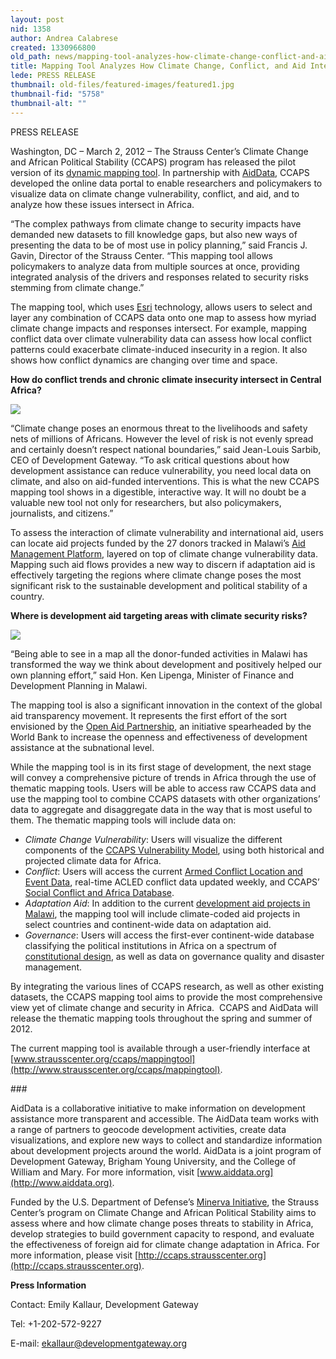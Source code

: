 ```yaml
---
layout: post
nid: 1358
author: Andrea Calabrese
created: 1330966800
old_path: news/mapping-tool-analyzes-how-climate-change-conflict-and-aid-intersect
title: Mapping Tool Analyzes How Climate Change, Conflict, and Aid Intersect
lede: PRESS RELEASE
thumbnail: old-files/featured-images/featured1.jpg
thumbnail-fid: "5758"
thumbnail-alt: ""
---
```


PRESS RELEASE

Washington, DC – March 2, 2012 – The Strauss Center’s Climate Change and African Political Stability (CCAPS) program has released the pilot version of its [dynamic mapping tool](http://www.strausscenter.org/ccaps/mappingtool). In partnership with [AidData](http://www.aiddata.org/), CCAPS developed the online data portal to enable researchers and policymakers to visualize data on climate change vulnerability, conflict, and aid, and to analyze how these issues intersect in Africa.

“The complex pathways from climate change to security impacts have demanded new datasets to fill knowledge gaps, but also new ways of presenting the data to be of most use in policy planning,” said Francis J. Gavin, Director of the Strauss Center. “This mapping tool allows policymakers to analyze data from multiple sources at once, providing integrated analysis of the drivers and responses related to security risks stemming from climate change.”

The mapping tool, which uses [Esri](http://www.esri.com/) technology, allows users to select and layer any combination of CCAPS data onto one map to assess how myriad climate change impacts and responses intersect. For example, mapping conflict data over climate vulnerability data can assess how local conflict patterns could exacerbate climate-induced insecurity in a region. It also shows how conflict dynamics are changing over time and space.

**How do conflict trends and chronic climate insecurity intersect in Central Africa?**

![](/old-files/inline-images/first_0.jpg)

“Climate change poses an enormous threat to the livelihoods and safety nets of millions of Africans. However the level of risk is not evenly spread and certainly doesn’t respect national boundaries,” said Jean-Louis Sarbib, CEO of Development Gateway. “To ask critical questions about how development assistance can reduce vulnerability, you need local data on climate, and also on aid-funded interventions. This is what the new CCAPS mapping tool shows in a digestible, interactive way. It will no doubt be a valuable new tool not only for researchers, but also policymakers, journalists, and citizens.”

To assess the interaction of climate vulnerability and international aid, users can locate aid projects funded by the 27 donors tracked in Malawi’s [Aid Management Platform](/about/Case-Studies/AMP-Malawi), layered on top of climate change vulnerability data. Mapping such aid flows provides a new way to discern if adaptation aid is effectively targeting the regions where climate change poses the most significant risk to the sustainable development and political stability of a country.

**Where is development aid targeting areas with climate security risks?**

![](/old-files/inline-images/2.jpg)

“Being able to see in a map all the donor-funded activities in Malawi has transformed the way we think about development and positively helped our own planning effort,” said Hon. Ken Lipenga, Minister of Finance and Development Planning in Malawi.

The mapping tool is also a significant innovation in the context of the global aid transparency movement. It represents the first effort of the sort envisioned by the [Open Aid Partnership](http://www.openaidmap.org/), an initiative spearheaded by the World Bank to increase the openness and effectiveness of development assistance at the subnational level. 

While the mapping tool is in its first stage of development, the next stage will convey a comprehensive picture of trends in Africa through the use of thematic mapping tools. Users will be able to access raw CCAPS data and use the mapping tool to combine CCAPS datasets with other organizations’ data to aggregate and disaggregate data in the way that is most useful to them. The thematic mapping tools will include data on:

- *Climate Change Vulnerability*: Users will visualize the different components of the [CCAPS Vulnerability Model](http://ccaps.strausscenter.org/system/uploads/37/original/Climate_policy_brief_FINAL.pdf?1308771578), using both historical and projected climate data for Africa.
- *Conflict*: Users will access the current [Armed Conflict Location and Event Data](http://acleddata.com/), real-time ACLED conflict data updated weekly, and CCAPS’ [Social Conflict and Africa Database](http://ccaps.strausscenter.org/scad/conflicts).
- *Adaptation Aid*: In addition to the current [development aid projects in Malawi](http://ccaps.strausscenter.org/system/research_items/pdfs/53/original.pdf?1322853567), the mapping tool will include climate-coded aid projects in select countries and continent-wide data on adaptation aid.
- *Governance*: Users will access the first-ever continent-wide database classifying the political institutions in Africa on a spectrum of [constitutional design](http://ccaps.strausscenter.org/system/research_items/pdfs/48/original.pdf?1312219877), as well as data on governance quality and disaster management.



By integrating the various lines of CCAPS research, as well as other existing datasets, the CCAPS mapping tool aims to provide the most comprehensive view yet of climate change and security in Africa.  CCAPS and AidData will release the thematic mapping tools throughout the spring and summer of 2012.

The current mapping tool is available through a user-friendly interface at [www.strausscenter.org/ccaps/mappingtool](http://www.strausscenter.org/ccaps/mappingtool).

\###

AidData is a collaborative initiative to make information on development assistance more transparent and accessible. The AidData team works with a range of partners to geocode development activities, create data visualizations, and explore new ways to collect and standardize information about development projects around the world. AidData is a joint program of Development Gateway, Brigham Young University, and the College of William and Mary. For more information, visit [www.aiddata.org](http://www.aiddata.org).

Funded by the U.S. Department of Defense’s [Minerva Initiative](http://minerva.dtic.mil/), the Strauss Center’s program on Climate Change and African Political Stability aims to assess where and how climate change poses threats to stability in Africa, develop strategies to build government capacity to respond, and evaluate the effectiveness of foreign aid for climate change adaptation in Africa. For more information, please visit [http://ccaps.strausscenter.org](http://ccaps.strausscenter.org).

**Press Information**

Contact: Emily Kallaur, Development Gateway

Tel: +1-202-572-9227

E-mail: [ekallaur@developmentgateway.org](mailto:ekallaur@developmentgateway.org)
